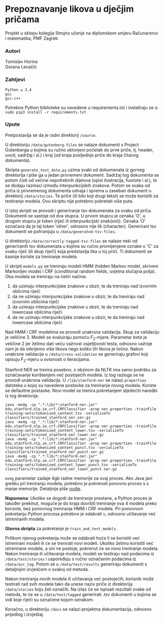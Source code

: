 # Prepoznavanje likova u dječjim pričama

Projekt u sklopu kolegija Strojno učenje na diplomskom smjeru Računarstvo i matematika, PMF Zagreb

### Autori
Tomislav Horina  
Gorana Levačić

### Zahtjevi
```
Python ≥ 3.4
gcc
gcc-c++
```

Potrebne Python biblioteke su navedene u requirements.txt i instaliraju se s:
``` sudo pip3 install -r requirements.txt ```

### Upute

Pretpostavlja se da je radni direktorij `/source`.

U direktoriju `/data/gutenberg-files` se nalaze dokumenti s Project Gutenberga u kojima su ručno
uklonjeni početak do prve priče, tj. header, uvod, sadržaj i sl.) i kraj (od kraja posljednje
priče do kraja čitavog dokumenta).

Skripta `generate_test_data.py` uzima svaki od dokumenata iz gorneg direktorija i piše ga u jedan
privremeni dokument. Sadržaj tog dokumenta se potom čisti od većine nepotrebnih dijelova (opisi
ilustracija, fusnote i sl.), te se dodaju razmaci između interpunkcijskih znakova. Potom se svaka
od priča iz privremenog dokumenta odvaja i sprema u zaseban dokument u direktorij `/data/stories`.
Te priče (ili bilo koji drugi tekst) se može koristiti za testiranje modela. Ovu skriptu nije potrebno
pokretati više puta.

U istoj skripti se provodi i generiranje tsv dokumenata za svaku od priča. Dokumenti se sastoje od
dva stupca. U prvom stupcu je oznaka 'O', u drugom stupcu je token (riječ ili interpunkcijski znak(ovi)).
Oznaka 'O' označava da je taj token 'other', odnosno nije lik (character). Generirani tsv dokumenti
se pohranjuju u `/data/generated-tsv-files`.

U direktoriju `/data/correctly-tagged-tsv-files` se nalaze neki od generiranih tsv dokumenata u kojima
su ručno promijenjene oznake u 'C' za svaku riječ (ili skup riječi) koja predstavlja lika u toj priči.
Ti dokumenti se kasnije koriste za treniranje modela.

U skripti `models.py` se treniraju modeli HMM (hidden Markov model, skriveni Markovljev mode) i CRF
(conditional random fields, uvjetna slučajna polja). Oba modela se treniraju na četiri načina:

1. da uzimaju interpunkcijske znakove u obzir, te da treniraju nad izvornim oblicima riječi  
2. da ne uzimaju interpunkcijske znakove u obzir, te da treniraju nad izvornim oblicima riječi  
3. da uzimaju interpunkcijske znakove u obzir, te da treniraju nad lowercase oblicima riječi  
4. da ne uzimaju interpunkcijske znakove u obzir, te da treniraju nad lowercase oblicima riječi  

Nad HMM i CRF modelima se provodi unakrsna validacija. Skup za validaciju je veličine 3.
Modeli se evaluiraju pomoću F<sub>2</sub>-mjere. Parametar _beta_ je veličine 2 jer
želimo dati veću važnost osjetljivosti testa, odnosno važnije nam je da otkrijemo više likova nego
koliko tih likova je točno. Nakon unakrsne validacije u `/data/cross-validation` se generiraju grafovi
koji opisuju F<sub>2</sub>-mjeru u ovisnosti o iteracijama.

Stanford NER se trenira posebno, s obzirom da NLTK ima samo podršku za označavanje korištenjem već
postojećih modela. Iz tog razloga se ne provodi unakrsna validacija.
U `/lib/stanford-ner` se nalazi `properties` datoteka u kojoj su navedene postavke za treniranje novog modela. 
Koriste se defaultne postavke.
Novi model se trenira pokretanjem sljedećih naredbi iz tog direktorija:
```
java -mx4g -cp ".*:lib/*:stanford-ner.jar" edu.stanford.nlp.ie.crf.CRFClassifier -prop ner.properties -trainFile training-sets/tokenized_content.tsv -serializeTo classifiers/trained_stanford_ner.ser.gz
java -mx4g -cp ".*:lib/*:stanford-ner.jar" edu.stanford.nlp.ie.crf.CRFClassifier -prop ner.properties -trainFile training-sets/tokenized_content_lower.tsv -serializeTo classifiers/trained_stanford_ner_lower.ser.gz
java -mx4g -cp ".*:lib/*:stanford-ner.jar" edu.stanford.nlp.ie.crf.CRFClassifier -prop ner.properties -trainFile training-sets/tokenized_content_punct.tsv -serializeTo classifiers/trained_stanford_ner_punct.ser.gz
java -mx4g -cp ".*:lib/*:stanford-ner.jar" edu.stanford.nlp.ie.crf.CRFClassifier -prop ner.properties -trainFile training-sets/tokenized_content_lower_punct.tsv -serializeTo classifiers/trained_stanford_ner_lower_punct.ser.gz
```

`mx4g` parametar zadaje 4gb radne memorije za ovaj proces. Ako Java javi grešku pri treniranju modela, potrebno je 
pokrenuti ponovno proces s s manje memorije. Detaljnije piše [ovdje](http://nlp.stanford.edu/software/crf-faq.shtml#d).

__Napomena__: Ukoliko se dogodi da treniranje prestane, a Python proces je također prekinut, moguće je do kraja dovršiti 
treniranje ova 4 modela preko konzole, bez ponovnog treniranja HMM i CRF modela. Pri ponovnom pokretanju Python procesa 
potrebno je odabrati `n`, odnosno učitavanje već istreniranih modela.

__Glavna skripta__ za pokretanje je `train_and_test_models`.

Prilikom njenog pokretanja može se odabrati hoće li se koristiti već istrenirani modeli ili će se
trenirati novi modeli. Ukoliko želimo koristiti već istrenirane modele, a oni ne postoje, pokrenut će se novo
treniranje modela. Nakon treniranja ili učitavanja modela, modeli se testiraju nad podacima iz `/data/test/stories` i 
uspoređuju s ručno označenim podacima iz `/data/our_tag`. Potom se u `/data/test/results` generiraju dokumenti s 
detaljnijim izvješćem o svakoj od metoda.

Nakon treniranja novih modela ili učitavanja već postojećih, korisnik može testirati rad svih modela tako da unese naziv
priče iz direktorija `/data/stories` koju želi označiti. Na izlaz će se ispisati rezultati svake od metoda, te će se u
`/data/test/tagged` generirati .tsv dokumenti u kojima se vidi koje riječi su označene kojom oznakom.

Konačno, u direktoriju `/docs` se nalazi projektna dokumentacija, odnosno prijedlog i izvještaj.

